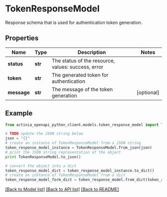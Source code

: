 # TokenResponseModel

Response schema that is used for authentication token generation.

## Properties
Name | Type | Description | Notes
------------ | ------------- | ------------- | -------------
**status** | **str** | The status of the resource, values: success, error | 
**token** | **str** | The generated token for authentication | 
**message** | **str** | The message of the token generation | [optional] 

## Example

```python
from actinia_openapi_python_client.models.token_response_model import TokenResponseModel

# TODO update the JSON string below
json = "{}"
# create an instance of TokenResponseModel from a JSON string
token_response_model_instance = TokenResponseModel.from_json(json)
# print the JSON string representation of the object
print TokenResponseModel.to_json()

# convert the object into a dict
token_response_model_dict = token_response_model_instance.to_dict()
# create an instance of TokenResponseModel from a dict
token_response_model_form_dict = token_response_model.from_dict(token_response_model_dict)
```
[[Back to Model list]](../README.md#documentation-for-models) [[Back to API list]](../README.md#documentation-for-api-endpoints) [[Back to README]](../README.md)


